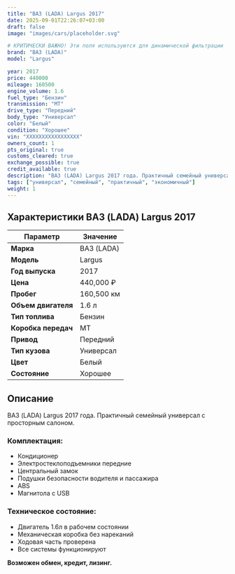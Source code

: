 ```yaml
---
title: "ВАЗ (LADA) Largus 2017"
date: 2025-09-01T22:26:07+03:00
draft: false
image: "images/cars/placeholder.svg"

# КРИТИЧЕСКИ ВАЖНО! Эти поля используются для динамической фильтрации
brand: "ВАЗ (LADA)"
model: "Largus"

year: 2017
price: 440000
mileage: 160500
engine_volume: 1.6
fuel_type: "Бензин"
transmission: "MT"
drive_type: "Передний"
body_type: "Универсал"
color: "Белый"
condition: "Хорошее"
vin: "XXXXXXXXXXXXXXXXX"
owners_count: 1
pts_original: true
customs_cleared: true
exchange_possible: true
credit_available: true
description: "ВАЗ (LADA) Largus 2017 года. Практичный семейный универсал с просторным салоном."
tags: ["универсал", "семейный", "практичный", "экономичный"]
weight: 1
---
```


## Характеристики ВАЗ (LADA) Largus 2017

| Параметр | Значение |
|----------|----------|
| **Марка** | ВАЗ (LADA) |
| **Модель** | Largus |
| **Год выпуска** | 2017 |
| **Цена** | 440,000 ₽ |
| **Пробег** | 160,500 км |
| **Объем двигателя** | 1.6 л |
| **Тип топлива** | Бензин |
| **Коробка передач** | MT |
| **Привод** | Передний |
| **Тип кузова** | Универсал |
| **Цвет** | Белый |
| **Состояние** | Хорошее |

## Описание

ВАЗ (LADA) Largus 2017 года. Практичный семейный универсал с просторным салоном.

### Комплектация:
- Кондиционер
- Электростеклоподъемники передние
- Центральный замок
- Подушки безопасности водителя и пассажира
- ABS
- Магнитола с USB

### Техническое состояние:
- Двигатель 1.6л в рабочем состоянии
- Механическая коробка без нареканий
- Ходовая часть проверена
- Все системы функционируют

**Возможен обмен, кредит, лизинг.**
